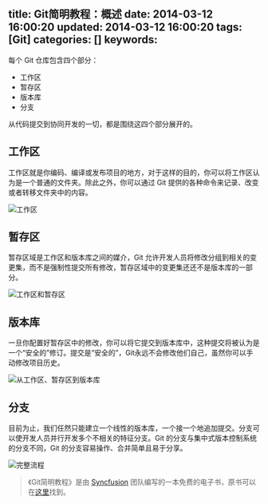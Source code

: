 title: Git简明教程：概述
date: 2014-03-12 16:00:20
updated: 2014-03-12 16:00:20
tags: [Git]
categories: []
keywords:
---
每个 Git 仓库包含四个部分：
- 工作区
- 暂存区
- 版本库
- 分支

从代码提交到协同开发的一切，都是围绕这四个部分展开的。

## 工作区 ##

工作区就是你编码、编译或发布项目的地方，对于这样的目的，你可以将工作区认为是一个普通的文件夹。除此之外，你可以通过 Git 提供的各种命令来记录、改变或者转移文件夹中的内容。

![工作区](http://bubkoo.qiniudn.com/the-working-directory.png)

## 暂存区 ##

暂存区域是工作区和版本库之间的媒介，Git 允许开发人员将修改分组到相关的变更集，而不是强制性提交所有修改，暂存区域中的变更集还还不是版本库的一部分。

![工作区和暂存区](http://bubkoo.qiniudn.com/the-working-directory-and-the-staging-area.png)

<!--more-->

## 版本库 ##

一旦你配置好暂存区中的修改，你可以将它提交到版本库中，这种提交将被认为是一个“安全的”修订。提交是“安全的”，Git永远不会修改他们自己，虽然你可以手动修改项目历史。

![从工作区、暂存区到版本库](http://bubkoo.qiniudn.com/the-working-directory-staged-snapshot-and-committed-history.png)

## 分支 ##

目前为止，我们任然只能建立一个线性的版本库，一个接一个地追加提交。分支可以使开发人员并行开发多个不相关的特征分支。Git 的分支与集中式版本控制系统的分支不同，Git 的分支容易操作、合并简单且易于分享。

![完整流程](http://bubkoo.qiniudn.com/the-complete-Git-workflow-with-a-branched-history.png)

>《Git简明教程》是由 [Syncfusion](http://www.syncfusion.com/resources/techportal/ebooks/git?utm_medium=BizDev-Nettutsplus0613) 团队编写的一本免费的电子书，原书可以在[这里](http://www.syncfusion.com/resources/techportal/ebooks/git?utm_medium=BizDev-Nettutsplus0613)找到。